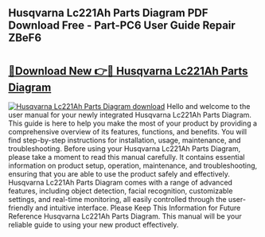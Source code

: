 ## Husqvarna Lc221Ah Parts Diagram PDF Download Free - Part-PC6 User Guide Repair ZBeF6

# <h2><a href="http://dfquv1.blite.top/?on=Husqvarna+Lc221Ah+Parts+Diagram">🔗Download New 👉🔴 Husqvarna Lc221Ah Parts Diagram</a></h2>

[![Husqvarna Lc221Ah Parts Diagram download](https://i.imgur.com/lujVjoI.png)](http://dfquv1.blite.top/?on=Husqvarna+Lc221Ah+Parts+Diagram)
Hello and welcome to the user manual for your newly integrated Husqvarna Lc221Ah Parts Diagram. This guide is here to help you make the most of your product by providing a comprehensive overview of its features, functions, and benefits. You will find step-by-step instructions for installation, usage, maintenance, and troubleshooting. Before using your Husqvarna Lc221Ah Parts Diagram, please take a moment to read this manual carefully. It contains essential information on product setup, operation, maintenance, and troubleshooting, ensuring that you are able to use the product safely and effectively. Husqvarna Lc221Ah Parts Diagram comes with a range of advanced features, including object detection, facial recognition, customizable settings, and real-time monitoring, all easily controlled through the user-friendly and intuitive interface. Please Keep This Information for Future Reference Husqvarna Lc221Ah Parts Diagram. This manual will be your reliable guide to using your new product effectively.
